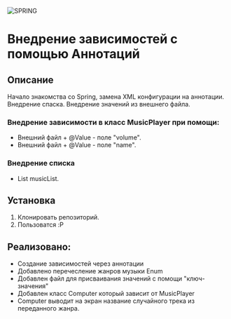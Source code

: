 ![SPRING](https://spring.io/images/spring-logo-2022-dark-2f10e8055653ec50e693eb444291d742.svg)

# Внедрение зависимостей с помощью Аннотаций

## Описание
Начало знакомства со Spring, замена XML конфигурации на аннотации.
Внедрение спаска. Внедрение значений из внешнего файла.
### Внедрение зависимости в класс MusicPlayer при помощи:
- Внешний файл + @Value - поле "volume".
- Внешний файл + @Value - поле "name".
### Внедрение списка
- List<Music> musicList.

## Установка 
1. Клонировать репозиторий.
2. Пользоватся :P

## Реализовано:

- Создание зависимостей через аннотации
- Добавлено перечесление жанров музыки Enum
- Добавлен файл для присваивания значений с помощи "ключ-значения"
- Добавлен класс Computer который зависит от MusicPlayer
- Computer выводит на экран название случайного трека из переданного жанра.

